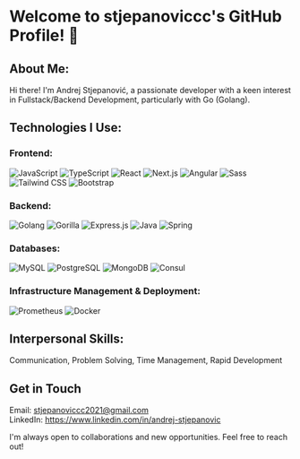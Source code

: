 # Welcome to stjepanoviccc's GitHub Profile! 👋

## About Me:   
Hi there! I'm Andrej Stjepanović, a passionate developer with a keen interest in Fullstack/Backend Development, particularly with Go (Golang).

## Technologies I Use:

### Frontend:
![JavaScript](https://img.shields.io/badge/JavaScript-F7DF1E?logo=javascript&logoColor=black)
![TypeScript](https://img.shields.io/badge/TypeScript-3178C6?logo=typescript&logoColor=white)
![React](https://img.shields.io/badge/React-61DAFB?logo=react&logoColor=white)
![Next.js](https://img.shields.io/badge/Next.js-000000?logo=next.js&logoColor=white)
![Angular](https://img.shields.io/badge/Angular-DD0031?logo=angular&logoColor=white)
![Sass](https://img.shields.io/badge/Sass-CC6699?logo=sass&logoColor=white)
![Tailwind CSS](https://img.shields.io/badge/Tailwind%20CSS-38B2AC?logo=tailwind-css&logoColor=white)
![Bootstrap](https://img.shields.io/badge/Bootstrap-7952B3?logo=bootstrap&logoColor=white)

### Backend:
![Golang](https://img.shields.io/badge/Go-blue?logo=go&logoColor=white)
![Gorilla](https://img.shields.io/badge/Gorilla-yellow?logo=go&logoColor=white)
![Express.js](https://img.shields.io/badge/Express.js-000000?logo=express&logoColor=white)
![Java](https://img.shields.io/badge/Java-007396?logo=java&logoColor=white)
![Spring](https://img.shields.io/badge/Spring-6DB33F?logo=spring&logoColor=white)

### Databases:
![MySQL](https://img.shields.io/badge/MySQL-4479A1?logo=mysql&logoColor=white)
![PostgreSQL](https://img.shields.io/badge/PostgreSQL-336791?logo=postgresql&logoColor=white) 
![MongoDB](https://img.shields.io/badge/MongoDB-47A248?logo=mongodb&logoColor=white)
![Consul](https://img.shields.io/badge/Consul-pink?logo=consul&logoColor=white)

### Infrastructure Management & Deployment:
![Prometheus](https://img.shields.io/badge/Prometheus-000000?logo=prometheus&logoColor=white)
![Docker](https://img.shields.io/badge/Docker-2496ED?logo=docker&logoColor=white)

## Interpersonal Skills:  
Communication, Problem Solving, Time Management, Rapid Development

## Get in Touch  
Email: stjepanoviccc2021@gmail.com  
LinkedIn: https://www.linkedin.com/in/andrej-stjepanovic
  
I'm always open to collaborations and new opportunities. Feel free to reach out!


